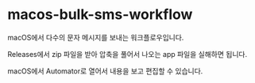 # macos-bulk-sms-workflow
macOS에서 다수의 문자 메시지를 보내는 워크플로우입니다.

Releases에서 zip 파일을 받아 압축을 풀어서 나오는 app 파일을 실해하면 됩니다.

macOS에서 Automator로 열어서 내용을 보고 편집할 수 있습니다.
